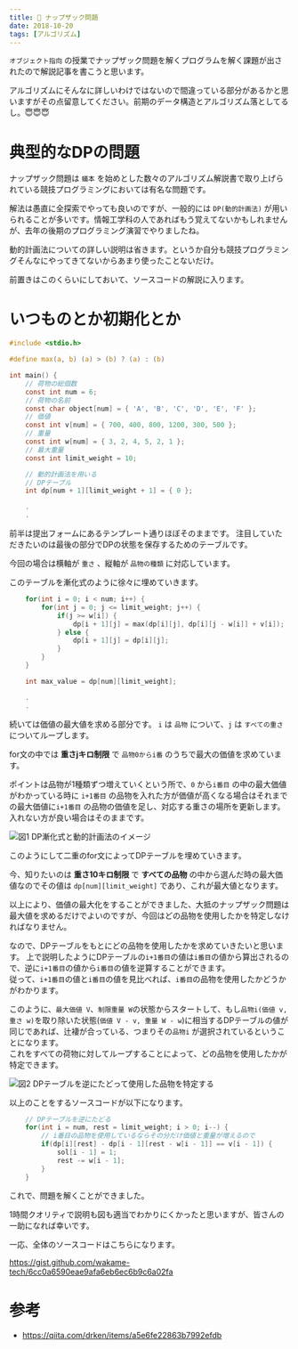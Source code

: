 ```yaml
---
title: 🎒 ナップザック問題
date: 2018-10-20
tags: [アルゴリズム]
---
```


`オブジェクト指向` の授業でナップザック問題を解くプログラムを解く課題が出されたので解説記事を書こうと思います。

アルゴリズムにそんなに詳しいわけではないので間違っている部分があるかと思いますがその点留意してください。前期のデータ構造とアルゴリズム落としてるし。😇😇😇

# 典型的なDPの問題
ナップザック問題は `蟻本` を始めとした数々のアルゴリズム解説書で取り上げられている競技プログラミングにおいては有名な問題です。

解法は愚直に全探索でやっても良いのですが、一般的には `DP(動的計画法)` が用いられることが多いです。情報工学科の人であればもう覚えてないかもしれませんが、去年の後期のプログラミング演習でやりましたね。

動的計画法についての詳しい説明は省きます。というか自分も競技プログラミングそんなにやってきてないからあまり使ったことないだけ。

前置きはこのくらいにしておいて、ソースコードの解説に入ります。

# いつものとか初期化とか

```c
#include <stdio.h>

#define max(a, b) (a) > (b) ? (a) : (b)

int main() {
	// 荷物の総個数
	const int num = 6;
	// 荷物の名前
	const char object[num] = { 'A', 'B', 'C', 'D', 'E', 'F' };
	// 価値
	const int v[num] = { 700, 400, 800, 1200, 300, 500 };
	// 重量
	const int w[num] = { 3, 2, 4, 5, 2, 1 };
	// 最大重量
	const int limit_weight = 10;

	// 動的計画法を用いる
	// DPテーブル
	int dp[num + 1][limit_weight + 1] = { 0 };

    .
    .
```


前半は提出フォームにあるテンプレート通りほぼそのままです。
注目していただきたいのは最後の部分でDPの状態を保存するためのテーブルです。

今回の場合は横軸が `重さ` 、縦軸が `品物の種類` に対応しています。

このテーブルを漸化式のように徐々に埋めていきます。

```c
	for(int i = 0; i < num; i++) {
		for(int j = 0; j <= limit_weight; j++) {
			if(j >= w[i]) {
				dp[i + 1][j] = max(dp[i][j], dp[i][j - w[i]] + v[i]);
			} else {
				dp[i + 1][j] = dp[i][j];
			}
		}
	}

	int max_value = dp[num][limit_weight];

    .
    .
```

続いては価値の最大値を求める部分です。
`i` は `品物` について、`j` は `すべての重さ` についてループします。

for文の中では **重さjキロ制限** で `品物0からi番` のうちで最大の価値を求めています。  

ポイントは品物が1種類ずつ増えていくという所で、`0` から`i番目` の中の最大価値がわかっている時に `i+1番目` の品物を入れた方が価値が高くなる場合はそれまでの最大価値に`i+1番目` の品物の価値を足し、対応する重さの場所を更新します。入れない方が良い場合はそのままです。

![図1 DP漸化式と動的計画法のイメージ](https://i.imgur.com/3XhbjRV.png)

このようにして二重のfor文によってDPテーブルを埋めていきます。  

今、知りたいのは **重さ10キロ制限** で **すべての品物** の中から選んだ時の最大価値なのでその値は `dp[num][limit_weight]` であり、これが最大値となります。  

以上により、価値の最大化をすることができました、大抵のナップザック問題は最大値を求めるだけでよいのですが、今回はどの品物を使用したかを特定しなければなりません。  

なので、DPテーブルをもとにどの品物を使用したかを求めていきたいと思います。 
上で説明したようにDPテーブルの`i+1番目`の値は`i番目`の値から算出されるので、逆に`i+1番目`の値から`i番目`の値を逆算することができます。  
従って、`i+1番目`の値と`i番目`の値を見比べれば、`i番目`の品物を使用したかどうかがわかります。  


このように、`最大価値 V`、`制限重量 W`の状態からスタートして、もし`品物i(価値 v, 重さ w)`を取り除いた状態(`価値 V - v, 重量 W - w`)に相当するDPテーブルの値が同じであれば、辻褄が合っている、つまりその`品物i` が選択されているということになります。  
これをすべての荷物に対してループすることによって、どの品物を使用したかが特定できます。  

![図2 DPテーブルを逆にたどって使用した品物を特定する](https://i.imgur.com/GS22LGn.png)

以上のことをするソースコードが以下になります。

```c
    // DPテーブルを逆にたどる
	for(int i = num, rest = limit_weight; i > 0; i--) {
		// i番目の品物を使用しているならその分だけ価値と重量が増えるので
		if(dp[i][rest] - dp[i - 1][rest - w[i - 1]] == v[i - 1]) {
			sol[i - 1] = 1;
			rest -= w[i - 1];
		}
	}
```

これで、問題を解くことができました。 

1時間クオリティで説明も図も適当でわかりにくかったと思いますが、皆さんの一助になれば幸いです。

一応、全体のソースコードはこちらになります。

<https://gist.github.com/wakame-tech/6cc0a6590eae9afa6eb6ec6b9c6a02fa>

# 参考
* <https://qiita.com/drken/items/a5e6fe22863b7992efdb>